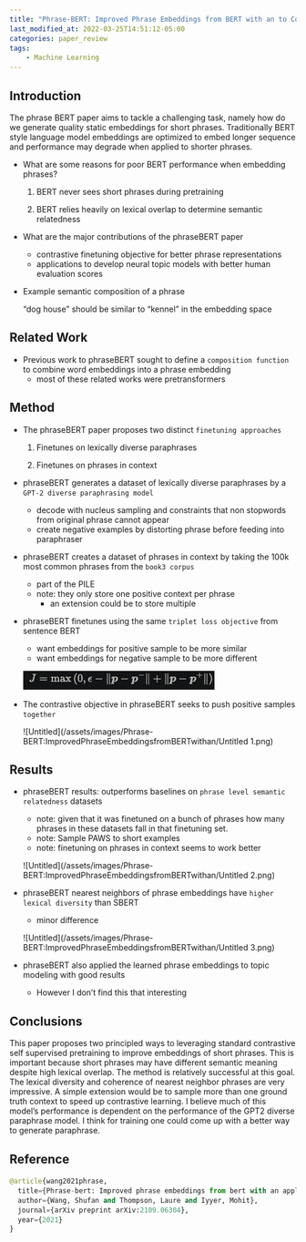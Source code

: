 ```yaml
---
title: "Phrase-BERT: Improved Phrase Embeddings from BERT with an to Corpus Exploration"
last_modified_at: 2022-03-25T14:51:12-05:00
categories: paper_review
tags:
    - Machine Learning
---
```


## Introduction

The phrase BERT paper aims to tackle a challenging task, namely how do we generate quality static embeddings for short phrases. Traditionally BERT style language model embeddings are optimized to embed longer sequence and performance may degrade when applied to shorter phrases. 

- What are some reasons for poor BERT performance when embedding phrases?
    
    1) BERT never sees short phrases during pretraining
    
    2) BERT relies heavily on lexical overlap to determine semantic relatedness
    
- What are the major contributions of the phraseBERT paper
    - contrastive finetuning objective for better phrase representations
    - applications to develop neural topic models with better human evaluation scores
    
- Example semantic composition of a phrase
    
    “dog house” should be similar to “kennel” in the embedding space
    

## Related Work

- Previous work to phraseBERT sought to define a `composition function` to combine word embeddings into a phrase embedding
    - most of these related works were pretransformers
    

## Method

- The phraseBERT paper proposes two distinct `finetuning approaches`
    
    1) Finetunes on lexically diverse paraphrases
    
    2) Finetunes on phrases in context
    
- phraseBERT generates a dataset of lexically diverse paraphrases by a `GPT-2 diverse paraphrasing model`
    - decode with nucleus sampling and constraints that non stopwords from original phrase cannot appear
    - create negative examples by distorting phrase before feeding into paraphraser
- phraseBERT creates a dataset of phrases in context by taking the 100k most common phrases from the `book3 corpus`
    - part of the PILE
    - note: they only store one positive context per phrase
        - an extension could be to store multiple
        
- phraseBERT finetunes using the same `triplet loss objective` from sentence BERT
    - want embeddings for positive sample to be more similar
    - want embeddings for negative sample to be more different
    
    ![Untitled](/assets/images/Phrase-BERT:ImprovedPhraseEmbeddingsfromBERTwithan/Untitled.png)
    
- The contrastive objective in phraseBERT seeks to push positive samples `together`
    
    ![Untitled](/assets/images/Phrase-BERT:ImprovedPhraseEmbeddingsfromBERTwithan/Untitled 1.png)
    

## Results

- phraseBERT results: outperforms baselines on `phrase level semantic relatedness` datasets
    - note: given that it was finetuned on a bunch of phrases how many phrases in these datasets fall in that finetuning set.
    - note: Sample PAWS to short examples
    - note: finetuning on phrases in context seems to work better
    
    ![Untitled](/assets/images/Phrase-BERT:ImprovedPhraseEmbeddingsfromBERTwithan/Untitled 2.png)
    
- phraseBERT nearest neighbors of phrase embeddings have `higher lexical diversity` than SBERT
    - minor difference
    
    ![Untitled](/assets/images/Phrase-BERT:ImprovedPhraseEmbeddingsfromBERTwithan/Untitled 3.png)
    
- phraseBERT also applied the learned phrase embeddings to topic modeling with good results
    - However I don’t find this that interesting

## Conclusions

This paper proposes two principled ways to leveraging standard contrastive self supervised pretraining to improve embeddings of short phrases. This is important because short phrases may have different semantic meaning despite high lexical overlap. The method is relatively successful  at this goal. The lexical diversity and coherence of nearest neighbor phrases are very impressive. A simple extension would be to sample more than one ground truth context to speed up contrastive learning. I believe much of this model’s performance is dependent on the performance of the GPT2 diverse paraphrase model. I think for training one could come up with a better way to generate paraphrase. 

## Reference

```python
@article{wang2021phrase,
  title={Phrase-bert: Improved phrase embeddings from bert with an application to corpus exploration},
  author={Wang, Shufan and Thompson, Laure and Iyyer, Mohit},
  journal={arXiv preprint arXiv:2109.06304},
  year={2021}
}
```